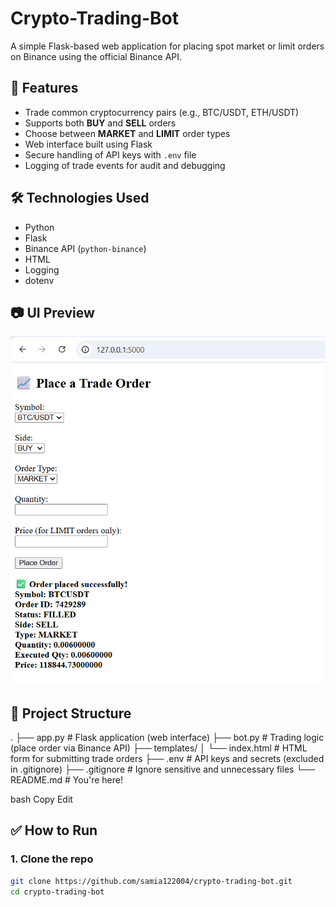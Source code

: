 # Crypto-Trading-Bot
A simple Flask-based web application for placing spot market or limit orders on Binance using the official Binance API.

## 🚀 Features

- Trade common cryptocurrency pairs (e.g., BTC/USDT, ETH/USDT)
- Supports both **BUY** and **SELL** orders
- Choose between **MARKET** and **LIMIT** order types
- Web interface built using Flask
- Secure handling of API keys with `.env` file
- Logging of trade events for audit and debugging

## 🛠️ Technologies Used

- Python
- Flask
- Binance API (`python-binance`)
- HTML
- Logging
- dotenv

## 📷 UI Preview

![Screenshot](screenshot.png) <!-- Optional: Include a UI screenshot if you have one -->

## 📂 Project Structure

.
├── app.py # Flask application (web interface)
├── bot.py # Trading logic (place order via Binance API)
├── templates/
│ └── index.html # HTML form for submitting trade orders
├── .env # API keys and secrets (excluded in .gitignore)
├── .gitignore # Ignore sensitive and unnecessary files
└── README.md # You're here!

bash
Copy
Edit

## ✅ How to Run

### 1. Clone the repo

```bash
git clone https://github.com/samia122004/crypto-trading-bot.git
cd crypto-trading-bot
